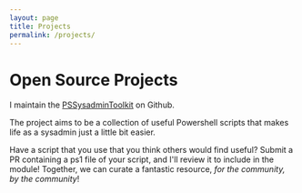 ```yaml
---
layout: page
title: Projects
permalink: /projects/
---
```


# Open Source Projects

I maintain the [PSSysadminToolkit](https://github.com/steviecoaster/PSSysadminToolkit) on Github. 

The project aims to be a collection of useful Powershell scripts that makes life as a sysadmin just a little bit easier. 

Have a script that you use that you think others would find useful? Submit a PR containing a ps1 file of your script, and I'll review it to include in the module! Together, we can curate a fantastic resource, _for the community, by the community_!